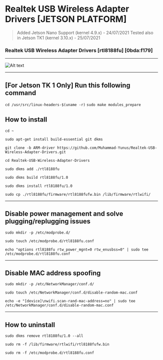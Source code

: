 # Realtek USB Wireless Adapter Drivers [JETSON PLATFORM]

> Added Jetson Nano Support (kernel 4.9.x) - 24/07/2021
> Tested also in Jetson TK1 (kernel 3.10.x) - 25/07/2021


### Realtek USB Wireless Adapter Drivers [rtl8188fu] [0bda:f179]

------------------

![Alt text](/realtek-usb-wireless-adapter.jpg?raw=true "Realtek USB Wireless Adapter")

------------------
## [For Jetson TK 1 Only] Run this following command
`cd /usr/src/linux-headers-$(uname -r)`
`sudo make modules_prepare`


## How to install
`cd ~`

`sudo apt-get install build-essential git dkms`

`git clone -b ARM-driver https://github.com/Muhammad-Yunus/Realtek-USB-Wireless-Adapter-Drivers.git`

`cd Realtek-USB-Wireless-Adapter-Drivers`

`sudo dkms add ./rtl8188fu`

`sudo dkms build rtl8188fu/1.0`

`sudo dkms install rtl8188fu/1.0`

`sudo cp ./rtl8188fu/firmware/rtl8188fufw.bin /lib/firmware/rtlwifi/`

------------------

## Disable power management and solve plugging/replugging issues

`sudo mkdir -p /etc/modprobe.d/`

`sudo touch /etc/modprobe.d/rtl8188fu.conf`

`echo "options rtl8188fu rtw_power_mgnt=0 rtw_enusbss=0" | sudo tee /etc/modprobe.d/rtl8188fu.conf`

------------------

## Disable MAC address spoofing

`sudo mkdir -p /etc/NetworkManager/conf.d/`

`sudo touch /etc/NetworkManager/conf.d/disable-random-mac.conf`

`echo -e "[device]\nwifi.scan-rand-mac-address=no" | sudo tee /etc/NetworkManager/conf.d/disable-random-mac.conf`

---------------

## How to uninstall

`sudo dkms remove rtl8188fu/1.0 --all`

`sudo rm -f /lib/firmware/rtlwifi/rtl8188fufw.bin`

`sudo rm -f /etc/modprobe.d/rtl8188fu.conf`

